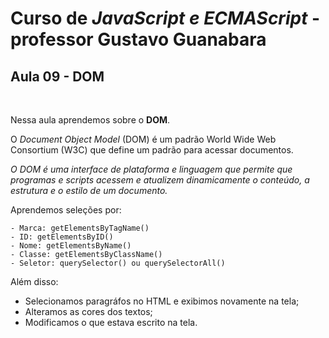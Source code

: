 # Curso de *JavaScript e ECMAScript* - professor Gustavo Guanabara 

## Aula 09 - DOM
<br>
<p>Nessa aula aprendemos sobre o <strong>DOM</strong>.</p>
<p>O <em>Document Object Model</em> (DOM) é um padrão World Wide Web Consortium (W3C) que define um padrão para acessar documentos.</p>

<cite>O DOM é uma interface de plataforma e linguagem que permite que programas e scripts acessem e atualizem dinamicamente o conteúdo, a estrutura e o estilo de um documento.</cite>
<br>
<p>Aprendemos seleções por:</p>

<pre><code>- Marca: getElementsByTagName()
- ID: getElementsByID()
- Nome: getElementsByName()
- Classe: getElementsByClassName()
- Seletor: querySelector() ou querySelectorAll()
</code></pre>

<p>Além disso:</p>

- Selecionamos paragráfos no HTML e exibimos novamente na tela;
- Alteramos as cores dos textos;
- Modificamos o que estava escrito na tela.


